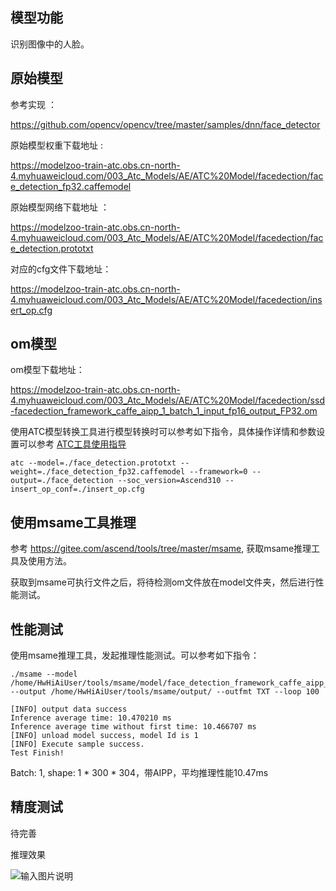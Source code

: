 ## 模型功能

识别图像中的人脸。

## 原始模型

参考实现 ：

https://github.com/opencv/opencv/tree/master/samples/dnn/face_detector

原始模型权重下载地址 :

https://modelzoo-train-atc.obs.cn-north-4.myhuaweicloud.com/003_Atc_Models/AE/ATC%20Model/facedection/face_detection_fp32.caffemodel

原始模型网络下载地址 ：

https://modelzoo-train-atc.obs.cn-north-4.myhuaweicloud.com/003_Atc_Models/AE/ATC%20Model/facedection/face_detection.prototxt

对应的cfg文件下载地址：

https://modelzoo-train-atc.obs.cn-north-4.myhuaweicloud.com/003_Atc_Models/AE/ATC%20Model/facedection/insert_op.cfg




## om模型

om模型下载地址：

https://modelzoo-train-atc.obs.cn-north-4.myhuaweicloud.com/003_Atc_Models/AE/ATC%20Model/facedection/ssd-facedection_framework_caffe_aipp_1_batch_1_input_fp16_output_FP32.om

使用ATC模型转换工具进行模型转换时可以参考如下指令，具体操作详情和参数设置可以参考  [ATC工具使用指导](https://support.huaweicloud.com/ti-atc-A200dk_3000/altasatc_16_002.html) 

```
atc --model=./face_detection.prototxt --weight=./face_detection_fp32.caffemodel --framework=0 --output=./face_detection --soc_version=Ascend310 --insert_op_conf=./insert_op.cfg
```

## 使用msame工具推理

参考 https://gitee.com/ascend/tools/tree/master/msame, 获取msame推理工具及使用方法。

获取到msame可执行文件之后，将待检测om文件放在model文件夹，然后进行性能测试。

## 性能测试

使用msame推理工具，发起推理性能测试。可以参考如下指令： 

```
./msame --model /home/HwHiAiUser/tools/msame/model/face_detection_framework_caffe_aipp_1_batch_1_input_fp32_output_FP16.om --output /home/HwHiAiUser/tools/msame/output/ --outfmt TXT --loop 100
```

```
[INFO] output data success
Inference average time: 10.470210 ms
Inference average time without first time: 10.466707 ms
[INFO] unload model success, model Id is 1
[INFO] Execute sample success.
Test Finish!
```

Batch: 1, shape: 1 * 300 * 304，带AIPP，平均推理性能10.47ms

## 精度测试

待完善

推理效果

![输入图片说明](https://images.gitee.com/uploads/images/2020/1116/154908_240491cd_8113712.png "08281691-0233-4419-f611-2cf65624d5d8.png")
